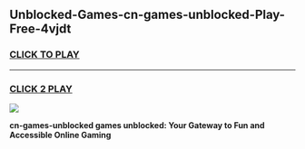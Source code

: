 
## Unblocked-Games-cn-games-unblocked-Play-Free-4vjdt
<h3>
<a href="https://premium76.site?title=cn-games-unblocked&ref=12A">CLICK TO PLAY</a></h3>
<hr>

<h3>
<a href="https://premium76.site?title=cn-games-unblocked&ref=12A">CLICK 2 PLAY</a>
  
</h3>

<a href="https://premium76.site?title=cn-games-unblocked&ref=12A"><img src="https://clearcache.store/games.png"></a>


**cn-games-unblocked games unblocked: Your Gateway to Fun and Accessible Online Gaming**
